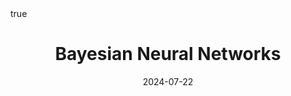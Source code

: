 ---
order: 8
title: Bayesian Neural Networks
date: 2024-07-22
categories: [Statistical Techs, Bayesian Modeling]
tags: [Statistics, Bayesian, Deep Learning, BNN]
math: true
description: >-
    Based on the lecture “Bayesian Modeling (2024-1)” by Prof. Yeo Jin Chung, Dept. of AI, Big Data & Management, College of Business Administration, Kookmin Univ.
image:
    path: /_post_refer_img/BayesianModeling/Thumbnail.jpeg
---
